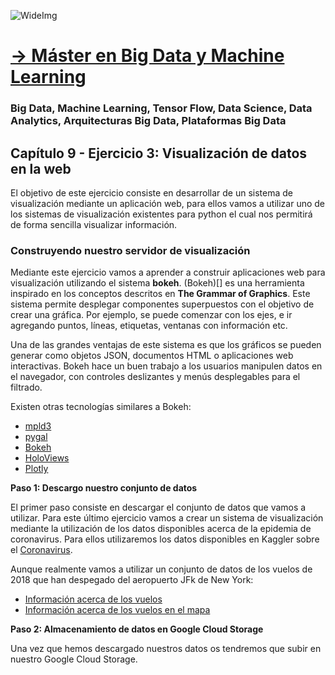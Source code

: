 ![WideImg](https://fictizia.com/img/github/Fictizia-plan-estudios-github.jpg)

# [→ Máster en Big Data y Machine Learning](https://fictizia.com/formacion/master-big-data)
### Big Data, Machine Learning, Tensor Flow, Data Science, Data Analytics, Arquitecturas Big Data, Plataformas Big Data

## Capítulo 9 - Ejercicio 3: Visualización de datos en la web ##

El objetivo de este ejercicio consiste en desarrollar de un sistema de visualización mediante un aplicación web, para ellos vamos a utilizar uno de los sistemas de visualización existentes para python el cual nos permitirá de forma sencilla visualizar información. 

### Construyendo nuestro servidor de visualización

Mediante este ejercicio vamos a aprender a construir aplicaciones web para visualización utilizando el sistema __bokeh__. (Bokeh)[] es una herramienta  inspirado en los conceptos descritos en __The Grammar of Graphics__. Este sistema permite desplegar componentes superpuestos con el objetivo de crear una gráfica. Por ejemplo, se puede comenzar con los ejes, e ir agregando puntos, líneas, etiquetas, ventanas con información etc.

Una de las grandes ventajas de este sistema es que los gráficos se pueden generar como objetos JSON, documentos HTML o aplicaciones web interactivas. Bokeh hace un buen trabajo a los usuarios manipulen datos en el navegador, con controles deslizantes y menús desplegables para el filtrado.

Existen otras tecnologías similares a Bokeh:

- [mpld3](http://mpld3.github.io/)
- [pygal](http://www.pygal.org/en/latest/index.html)
- [Bokeh](http://bokeh.pydata.org/en/latest/)
- [HoloViews](http://holoviews.org/)
- [Plotly](https://plot.ly/python/)

**Paso 1: Descargo nuestro conjunto de datos**

El primer paso consiste en descargar el conjunto de datos que vamos a utilizar. Para este último ejercicio vamos a crear un sistema de visualización mediante la utilización de los datos disponibles acerca de la epidemia de coronavirus. Para ellos utilizaremos los datos disponibles en Kaggler sobre el [Coronavirus](https://www.kaggle.com/kimjihoo/coronavirusdataset).

Aunque realmente vamos a utilizar un conjunto de datos de los vuelos de 2018 que han despegado del aeropuerto JFk de New York:

- [Información acerca de los vuelos](https://storage.googleapis.com/fictizia/flights_data/flights.csv)
- [Información acerca de los vuelos en el mapa](https://storage.googleapis.com/fictizia/flights_data/flights_map.csv)

**Paso 2: Almacenamiento de datos en Google Cloud Storage**

Una vez que hemos descargado nuestros datos os tendremos que subir en nuestro Google Cloud Storage. 
